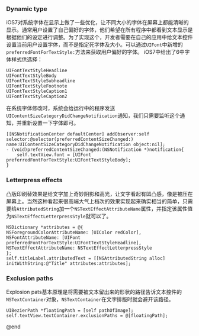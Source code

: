 ### Dynamic type

  iOS7对系统字体在显示上做了一些优化，让不同大小的字体在屏幕上都能清晰的显示。通常用户设置了自己偏好的字体，他们希望在所有程序中都看到文本显示是根据他们的设定进行调整。为了实现这个，开发者需要在自己的应用中给文本控件设置当前用户设置字体，而不是指定死字体及大小。可以通过`UIFont`中新增的`preferredFontForTextStyle:`方法来获取用户偏好的字体。
  iOS7中给出了6中字体样式供选择：
  
    UIFontTextStyleHeadline
    UIFontTextStyleBody
    UIFontTextStyleSubheadline
    UIFontTextStyleFootnote
    UIFontTextStyleCaption1
    UIFontTextStyleCaption2

  在系统字体修改时，系统会给运行中的程序发送`UIContentSizeCategoryDidChangeNotification`通知，我们只需要监听这个通知，并重新设置一下字体即可。

    [[NSNotificationCenter defaultCenter] addObserver:self selector:@selector(preferredContentSizeChanged:) name:UIContentSizeCategoryDidChangeNotification object:nil];
    - (void)preferredContentSizeChanged:(NSNotification *)notification{
        self.textView.font = [UIFont preferredFontForTextStyle:UIFontTextStyleBody];
    }

### Letterpress effects
  
  凸版印刷替效果是给文字加上奇妙阴影和高光，让文字看起有凹凸感，像是被压在屏幕上。当然这种看起来很高端大气上档次的效果实现起来确实相当的简单，只需要给`AttributedString`加一个`NSTextEffectAttributeName`属性，并指定该属性值为`NSTextEffectLetterpressStyle`就可以了。
  
    NSDictionary *attributes = @{ 
    NSForegroundColorAttributeName: [UIColor redColor],
    NSFontAttributeName: [UIFont preferredFontForTextStyle:UIFontTextStyleHeadline],
    NSTextEffectAttributeName: NSTextEffectLetterpressStyle
    };
    self.titleLabel.attributedText = [[NSAttributedString alloc] initWithString:@"Title" attributes:attributes];
    
### Exclusion paths

  Explosion pats基本原理是将需要被文本留出来的形状的路径告诉文本控件的`NSTextContainer`对象，`NSTextContainer`在文字排版时就会避开该路径。

    UIBezierPath *floatingPath = [self pathOfImage];
    self.textView.textContainer.exclusionPaths = @[floatingPath];
    


@end
